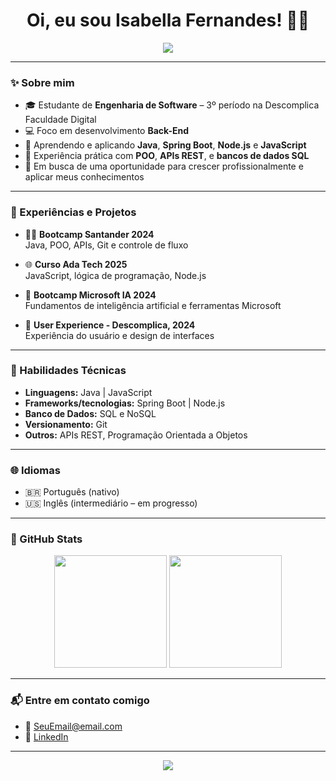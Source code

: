 
<h1 align="center">Oi, eu sou Isabella Fernandes! 👩‍💻</h1>

<p align="center">
  <img src="https://readme-typing-svg.demolab.com?font=Fira+Code&size=22&pause=1000&center=true&vCenter=true&width=435&lines=Codifique+o+futuro;Seja+a+inova%C3%A7%C3%A3o."/>
</p>

---

### ✨ Sobre mim

- 🎓 Estudante de **Engenharia de Software** – 3º período na Descomplica Faculdade Digital  
- 💻 Foco em desenvolvimento **Back-End**
- 🌱 Aprendendo e aplicando **Java**, **Spring Boot**, **Node.js** e **JavaScript**
- 🔧 Experiência prática com **POO**, **APIs REST**, e **bancos de dados SQL**
- 🚀 Em busca de uma oportunidade para crescer profissionalmente e aplicar meus conhecimentos

---

### 💼 Experiências e Projetos

- 👨‍🏫 **Bootcamp Santander 2024**  
  Java, POO, APIs, Git e controle de fluxo
  
- 🌐 **Curso Ada Tech 2025**  
  JavaScript, lógica de programação, Node.js

- 🤖 **Bootcamp Microsoft IA 2024**  
  Fundamentos de inteligência artificial e ferramentas Microsoft
  
- 🎨 **User Experience - Descomplica, 2024**  
  Experiência do usuário e design de interfaces

---

### 🧠 Habilidades Técnicas

- **Linguagens:** Java | JavaScript  
- **Frameworks/tecnologias:** Spring Boot | Node.js  
- **Banco de Dados:** SQL  e NoSQL
- **Versionamento:** Git  
- **Outros:** APIs REST, Programação Orientada a Objetos

---

### 🌐 Idiomas

- 🇧🇷 Português (nativo)  
- 🇺🇸 Inglês (intermediário – em progresso)

---

### 🚀 GitHub Stats

<p align="center">
  <img height="180em" src="https://github-readme-stats.vercel.app/api?username=Isabella-Fernandes-S&show_icons=true&theme=tokyonight" />
  <img height="180em" src="https://github-readme-stats.vercel.app/api/top-langs/?username=Isabella-Fernandes-S&layout=compact&theme=tokyonight" />
</p>

---

### 📬 Entre em contato comigo

- 📧 [SeuEmail@email.com](isafernandes.dev@gmail.com)  
- 💼 [LinkedIn](https://www.linkedin.com/in/isabella-v-fernandes/)

---

<p align="center">
  <img src="https://capsule-render.vercel.app/api?type=waving&color=0A0A0A&height=100&section=footer"/>
</p>
